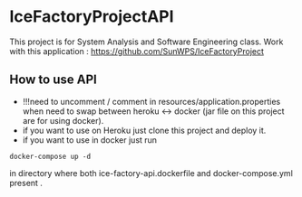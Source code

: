 # IceFactoryProjectAPI
This project is for System Analysis and Software Engineering class. Work with this application : https://github.com/SunWPS/IceFactoryProject
## How to use API
- !!!need to uncomment / comment in resources/application.properties when need to swap between heroku <-> docker (jar file on this project are for using docker).
- if you want to use on Heroku just clone this project and deploy it.
- if you want to use in docker just run 
```
docker-compose up -d
```
in directory where both ice-factory-api.dockerfile and docker-compose.yml present .

